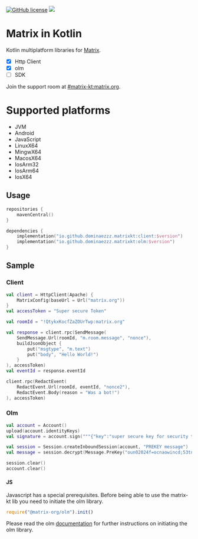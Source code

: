 [![GitHub license](https://img.shields.io/badge/license-Apache%20License%202.0-blue.svg?style=flat)](https://www.apache.org/licenses/LICENSE-2.0)
[![](https://github.com/Dominaezzz/matrix-kt/workflows/Build/badge.svg)](https://github.com/Dominaezzz/matrix-kt/actions)

# Matrix in Kotlin

Kotlin multiplatform libraries for [Matrix](https://matrix.org/).
- [x] Http Client
- [x] olm
- [ ] SDK

Join the support room at [#matrix-kt:matrix.org](https://matrix.to/#/#matrix-kt:matrix.org).

# Supported platforms
- JVM
- Android
- JavaScript
- LinuxX64
- MingwX64
- MacosX64
- IosArm32
- IosArm64
- IosX64


## Usage
```kotlin
repositories {
    mavenCentral()
}

dependencies {
    implementation("io.github.dominaezzz.matrixkt:client:$version")
    implementation("io.github.dominaezzz.matrixkt:olm:$version")
}
```

## Sample
### Client
```kotlin
val client = HttpClient(Apache) {
    MatrixConfig(baseUrl = Url("matrix.org"))
}
val accessToken = "Super secure Token"

val roomId = "!QtykxKocfZaZOUrTwp:matrix.org"

val response = client.rpc(SendMessage(
    SendMessage.Url(roomId, "m.room.message", "nonce"),
    buildJsonObject {
        put("msgtype", "m.text")
        put("body", "Hello World!")
    }
), accessToken)
val eventId = response.eventId

client.rpc(RedactEvent(
    RedactEvent.Url(roomId, eventId, "nonce2"),
    RedactEvent.Body(reason = "Was a bot!")
), accessToken)
```

### Olm
```kotlin
val account = Account()
upload(account.identityKeys)
val signature = account.sign("""{"key":"super secure key for security things"}""")

val session = Session.createInboundSession(account, "PREKEY message")
val message = session.decrypt(Message.PreKey("oun02024f=ocnaowincd;53tnv024ok/7u"))

session.clear()
account.clear()
```

#### JS

Javascript has a special prerequisites. 
Before being able to use the matrix-kt lib you need to initiate the olm library.

```js
require("@matrix-org/olm").init()
```

Please read the olm [documentation](https://gitlab.matrix.org/matrix-org/olm/-/tree/master/javascript#olm) for further instructions on initiating the
olm library.